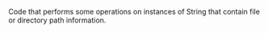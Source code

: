 Code that performs some operations on instances of String that contain file or directory path information.